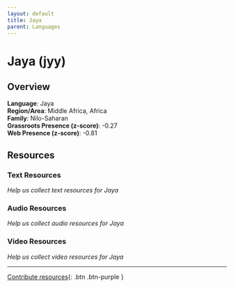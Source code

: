 ```yaml
---
layout: default
title: Jaya
parent: Languages
---
```


# Jaya (jyy)

## Overview

**Language**: Jaya  
**Region/Area**: Middle Africa, Africa  
**Family**: Nilo-Saharan  
**Grassroots Presence (z-score)**: -0.27  
**Web Presence (z-score)**: -0.81  

## Resources

### Text Resources
*Help us collect text resources for Jaya*

### Audio Resources
*Help us collect audio resources for Jaya*

### Video Resources
*Help us collect video resources for Jaya*

---

[Contribute resources](https://forms.office.com/e/1SfLJx3u1r){: .btn .btn-purple }
